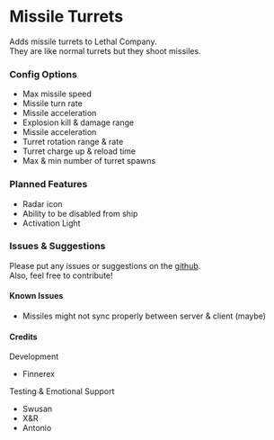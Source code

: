 # Missile Turrets  

Adds missile turrets to Lethal Company.  
They are like normal turrets but they shoot missiles. 

### Config Options

- Max missile speed  
- Missile turn rate  
- Missile acceleration  
- Explosion kill & damage range  
- Missile acceleration  
- Turret rotation range & rate  
- Turret charge up & reload time  
- Max & min number of turret spawns  

### Planned Features

- Radar icon  
- Ability to be disabled from ship  
- Activation Light

### Issues & Suggestions  

Please put any issues or suggestions on the [github](https://github.com/Finnerex/MissileTurret/issues).  
Also, feel free to contribute!
  
#### Known Issues

- Missiles might not sync properly between server & client (maybe)


#### Credits

Development
- Finnerex

Testing & Emotional Support
- Swusan
- X&R
- Antonio
